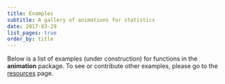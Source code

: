```yaml
---
title: Examples
subtitle: A gallery of animations for statistics
date: 2017-03-29
list_pages: true
order_by: title
---
```


Below is a list of examples (under construction) for functions in the **animation** package. To see or contribute other examples, please go to the [resources](../resources/) page.
